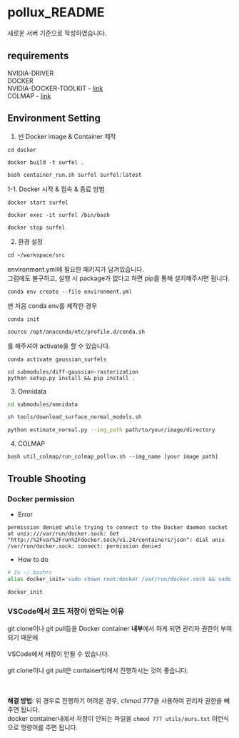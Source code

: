 # pollux_README
새로운 서버 기준으로 작성하였습니다.

## requirements
NVIDIA-DRIVER <br>
DOCKER <br>
NVIDIA-DOCKER-TOOLKIT - [link](https://docs.nvidia.com/datacenter/cloud-native/container-toolkit/latest/install-guide.html#installing-with-apt) <br>
COLMAP - [link](https://colmap.github.io/install.html#linux)

## Environment Setting
1. 빈 Docker image & Container 제작
```
cd docker
```
```
docker build -t surfel .
```
```
bash container_run.sh surfel surfel:latest
```
1-1. Docker 시작 & 접속 & 종료 방법
```
docker start surfel
```
```
docker exec -it surfel /bin/bash
```
```
docker stop surfel
```

2. 환경 설정
```shell
cd ~/workspace/src
```
environment.yml에 필요한 패키지가 담겨있습니다.<br>
그럼에도 불구하고, 실행 시 package가 없다고 하면 pip를 통해 설치해주시면 됩니다.
```shell
conda env create --file environment.yml
```
맨 처음 conda env를 제작한 경우
```shell
conda init
```
```shell
source /opt/anaconda/etc/profile.d/conda.sh
```
를 해주셔야 activate을 할 수 있습니다.


```shell
conda activate gaussian_surfels
```
```shell
cd submodules/diff-gaussian-rasterization
python setup.py install && pip install .
```

3. Omnidata
```sh
cd submodules/omnidata
```
```sh
sh tools/download_surface_normal_models.sh
```
```sh
python estimate_normal.py --img_path path/to/your/image/directory
```

4. COLMAP

```
bash util_colmap/run_colmap_pollux.sh --img_name [your image path]
```

## Trouble Shooting
### Docker permission
- Error
```
permission denied while trying to connect to the Docker daemon socket at unix:///var/run/docker.sock: Get "http://%2Fvar%2Frun%2Fdocker.sock/v1.24/containers/json": dial unix /var/run/docker.sock: connect: permission denied
```
- How to do
```sh
# In ~/.bashrc
alias docker_init='sudo chown root:docker /var/run/docker.sock && sudo chmod 666 /var/run/docker.sock'
```
```sh
docker_init
```

### VSCode에서 코드 저장이 안되는 이유
git clone이나 git pull등을 Docker container **내부**에서 하게 되면 관리자 권한이 부여되기 때문에
<br><br>
VSCode에서 저장이 안될 수 있습니다.
<br><br>
git clone이나 git pull은 container밖에서 진행하시는 것이 좋습니다.

<br><br>
**해결 방법**: 위 경우로 진행하기 어려운 경우, chmod 777을 사용하여 관리자 권한을 빼주면 됩니다.<br>
docker container내에서 저장이 안되는 파일을 `chmod 777 utils/ours.txt` 이런식으로 명령어를 주면 됩니다.